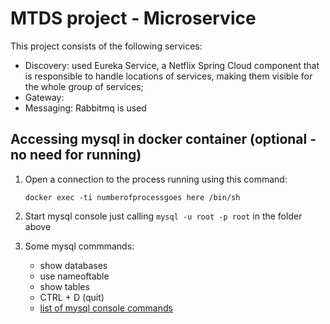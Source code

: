 # MTDS project - Microservice

This project consists of the following services:

* Discovery: used Eureka Service, a Netflix Spring Cloud component that is responsible to handle locations of services, making them visible for the whole group of services;
* Gateway: 
* Messaging: Rabbitmq is used 


## Accessing mysql in docker container (optional - no need for running)

1) Open a connection to the process running using this command:

    `docker exec -ti numberofprocessgoes here /bin/sh`

2) Start mysql console just calling `mysql -u root -p root` in the folder above

3) Some mysql commmands:

    * show databases
    * use nameoftable
    * show tables
    * CTRL + D (quit)
    * [list of mysql console commands](http://g2pc1.bu.edu/~qzpeng/manual/MySQL%20Commands.htm)
    


